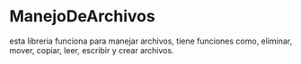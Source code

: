 # ManejoDeArchivos
esta libreria funciona para manejar archivos, tiene funciones como, eliminar, mover, copiar, leer, escribir y crear archivos.
